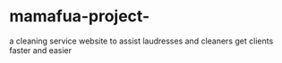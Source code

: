 # mamafua-project-
a cleaning service website to assist laudresses and cleaners get clients faster and easier 
